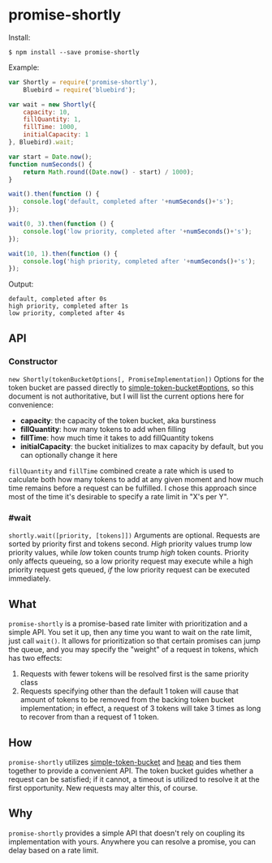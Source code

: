 # promise-shortly

Install:
```
$ npm install --save promise-shortly
```

Example:
```js
var Shortly = require('promise-shortly'),
	Bluebird = require('bluebird');

var wait = new Shortly({
	capacity: 10,
    fillQuantity: 1,
    fillTime: 1000,
    initialCapacity: 1
}, Bluebird).wait;

var start = Date.now();
function numSeconds() {
	return Math.round((Date.now() - start) / 1000);
}

wait().then(function () {
    console.log('default, completed after '+numSeconds()+'s');
});

wait(0, 3).then(function () {
	console.log('low priority, completed after '+numSeconds()+'s');
});

wait(10, 1).then(function () {
	console.log('high priority, completed after '+numSeconds()+'s');
});
```

Output:
```
default, completed after 0s
high priority, completed after 1s
low priority, completed after 4s
```

## API

### Constructor
`new Shortly(tokenBucketOptions[, PromiseImplementation])`
Options for the token bucket are passed directly to [simple-token-bucket#options](https://www.npmjs.com/package/simple-token-bucket#options), so this document is not authoritative, but I will list the current options here for convenience:

* **capacity**: the capacity of the token bucket, aka burstiness
* **fillQuantity**: how many tokens to add when filling
* **fillTime**: how much time it takes to add fillQuantity tokens
* **initialCapacity**: the bucket initializes to max capacity by default, but you can optionally change it here

`fillQuantity` and `fillTime` combined create a rate which is used to calculate both how many tokens to add at any given moment and how much time remains before a request can be fulfilled. I chose this approach since most of the time it's desirable to specify a rate limit in "X's per Y".

### #wait
`shortly.wait([priority, [tokens]])`
Arguments are optional. Requests are sorted by priority first and tokens second. *High* priority values trump low priority values, while *low* token counts trump *high* token counts. Priority only affects queueing, so a low priority request may execute while a high priority request gets queued, *if* the low priority request can be executed immediately.

## What
`promise-shortly` is a promise-based rate limiter with prioritization and a simple API. You set it up, then any time you want to wait on the rate limit, just call `wait()`. It allows for prioritization so that certain promises can jump the queue, and you may specify the "weight" of a request in tokens, which has two effects:
1. Requests with fewer tokens will be resolved first is the same priority class
2. Requests specifying other than the default 1 token will cause that amount of tokens to be removed from the backing token bucket implementation; in effect, a request of 3 tokens will take 3 times as long to recover from than a request of 1 token.

## How
`promise-shortly` utilizes [simple-token-bucket](https://www.npmjs.com/package/simple-token-bucket) and [heap](https://www.npmjs.com/package/heap) and ties them together to provide a convenient API. The token bucket guides whether a request can be satisfied; if it cannot, a timeout is utilized to resolve it at the first opportunity. New requests may alter this, of course.

## Why
`promise-shortly` provides a simple API that doesn't rely on coupling its implementation with yours. Anywhere you can resolve a promise, you can delay based on a rate limit.

